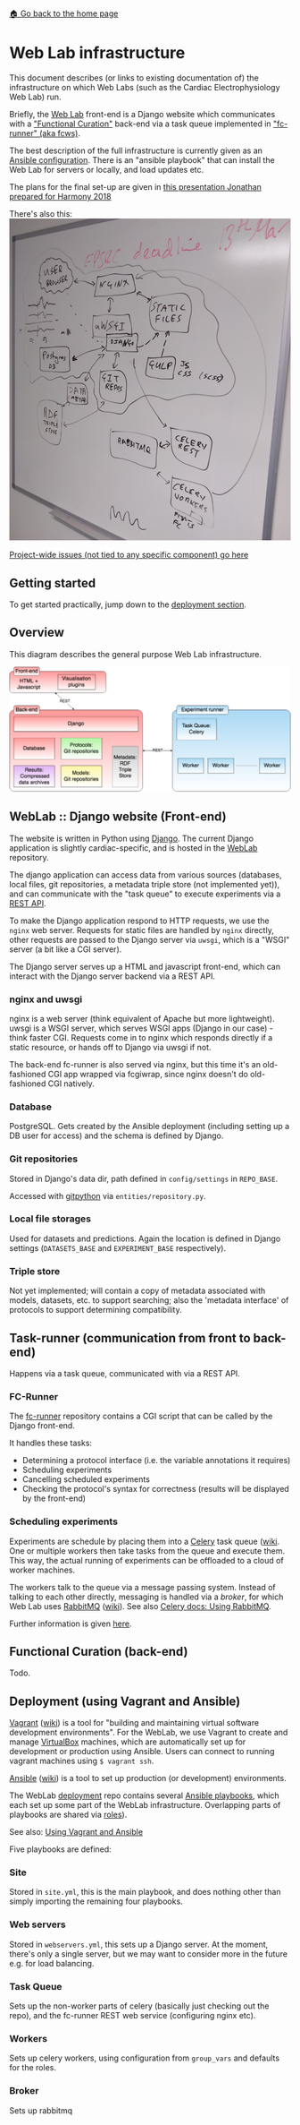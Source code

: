 [🏠 Go back to the home page](./README.md)

# Web Lab infrastructure

This document describes (or links to existing documentation of) the infrastructure on which Web Labs (such as the Cardiac Electrophysiology Web Lab) run.

Briefly, the [Web Lab](https://github.com/ModellingWebLab/WebLab) front-end is a Django website which communicates with a ["Functional Curation"](https://github.com/ModellingWebLab/weblab-fc) back-end via a task queue implemented in ["fc-runner" (aka fcws)](https://github.com/ModellingWebLab/fc-runner).

The best description of the full infrastructure is currently given as an [Ansible configuration](https://github.com/ModellingWebLab/deployment). There is an "ansible playbook" that can install the Web Lab for servers or locally, and load updates etc.

The plans for the final set-up are given in [this presentation Jonathan prepared for Harmony 2018](https://github.com/ModellingWebLab/WLDocs/blob/master/doc/WL2%20technical%20detail.pdf)

There's also this: ![this](img/infra-whiteboard.jpg)

[Project-wide issues (not tied to any specific component) go here](https://github.com/ModellingWebLab/project_issues/issues)

## Getting started

To get started practically, jump down to the [deployment section](#deployment-with-vagrant-and-ansible).

## Overview

This diagram describes the general purpose Web Lab infrastructure.

![schematic overview](img/infra-1.png)

## WebLab :: Django website (Front-end)

The website is written in Python using [Django](https://docs.djangoproject.com/en/1.11/).
The current Django application is slightly cardiac-specific, and is hosted in the [WebLab](https://github.com/ModellingWebLab/WebLab) repository.

The django application can access data from various sources (databases, local files, git repositories, a metadata triple store (not implemented yet)), and can communicate with the "task queue" to execute experiments via a [REST API](https://github.com/ModellingWebLab/WebLab/blob/master/docs/experiment_runner_rest_api.md).

To make the Django application respond to HTTP requests, we use the `nginx` web server.
Requests for static files are handled by `nginx` directly, other requests are passed to the Django server via `uwsgi`, which is a "WSGI" server (a bit like a CGI server).

The Django server serves up a HTML and javascript front-end, which can interact with the Django server backend via a REST API.

### nginx and uwsgi

nginx is a web server (think equivalent of Apache but more lightweight). 
uwsgi is a WSGI server, which serves WSGI apps (Django in our case) - think faster CGI.
Requests come in to nginx which responds directly if a static resource, or hands off to Django via uwsgi if not.

The back-end fc-runner is also served via nginx, but this time it's an old-fashioned CGI app wrapped via fcgiwrap, since nginx doesn't do old-fashioned CGI natively.

### Database

PostgreSQL.
Gets created by the Ansible deployment (including setting up a DB user for access) and the schema is defined by Django.

### Git repositories

Stored in Django's data dir, path defined in `config/settings` in `REPO_BASE`.

Accessed with [gitpython](https://gitpython.readthedocs.io/en/stable/reference.html) via `entities/repository.py`.

### Local file storages

Used for datasets and predictions. Again the location is defined in Django settings (`DATASETS_BASE` and `EXPERIMENT_BASE` respectively).

### Triple store

Not yet implemented; will contain a copy of metadata associated with models, datasets, etc. to support searching; also the 'metadata interface' of protocols to support determining compatibility.

## Task-runner (communication from front to back-end)

Happens via a task queue, communicated with via a REST API.

### FC-Runner

The [fc-runner](https://github.com/ModellingWebLab/fc-runner) repository contains a CGI script that can be called by the Django front-end.

It handles these tasks:

- Determining a protocol interface (i.e. the variable annotations it requires)
- Scheduling experiments
- Cancelling scheduled experiments
- Checking the protocol's syntax for correctness (results will be displayed by the front-end)

### Scheduling experiments

Experiments are schedule by placing them into a [Celery](http://docs.celeryproject.org/en/latest/index.html) task queue ([wiki](https://en.wikipedia.org/wiki/Celery_(software)).
One or multiple workers then take tasks from the queue and execute them.
This way, the actual running of experiments can be offloaded to a cloud of worker machines.

The workers talk to the queue via a message passing system.
Instead of talking to each other directly, messaging is handled via a *broker*, for which Web Lab uses [RabbitMQ](https://www.rabbitmq.com/documentation.html) ([wiki](https://en.wikipedia.org/wiki/RabbitMQ)).
See also [Celery docs: Using RabbitMQ](http://docs.celeryproject.org/en/latest/getting-started/brokers/rabbitmq.html).

Further information is given [here](./infrastructure-cardiac.md).

## Functional Curation (back-end)

Todo.

## Deployment (using Vagrant and Ansible)

[Vagrant](https://www.vagrantup.com/docs/index.html) ([wiki](https://en.wikipedia.org/wiki/Vagrant_%28software%29)) is a tool for "building and maintaining virtual software development environments".
For the WebLab, we use Vagrant to create and manage [VirtualBox](https://en.wikipedia.org/wiki/VirtualBox) machines, which are automatically set up for development or production using Ansible.
Users can connect to running vagrant machines using ``$ vagrant ssh``.

[Ansible](https://docs.ansible.com/) ([wiki](https://en.wikipedia.org/wiki/Ansible_(software))) is a tool to set up production (or development) environments.

The WebLab [deployment](https://github.com/ModellingWebLab/deployment) repo contains several [Ansible playbooks](https://docs.ansible.com/ansible/latest/user_guide/playbooks_intro.html), which each set up some part of the WebLab infrastructure.
Overlapping parts of playbooks are shared via [roles](https://docs.ansible.com/ansible/latest/user_guide/playbooks_reuse_roles.html)).

See also: [Using Vagrant and Ansible](https://docs.ansible.com/ansible/latest/scenario_guides/guide_vagrant.html)

Five playbooks are defined:

### Site

Stored in `site.yml`, this is the main playbook, and does nothing other than simply importing the remaining four playbooks.

### Web servers

Stored in `webservers.yml`, this sets up a Django server.
At the moment, there's only a single server, but we may want to consider more in the future e.g. for load balancing.

### Task Queue

Sets up the non-worker parts of celery (basically just checking out the repo), and the fc-runner REST web service (configuring nginx etc).

### Workers

Sets up celery workers, using configuration from `group_vars` and defaults for the roles.

### Broker

Sets up rabbitmq
